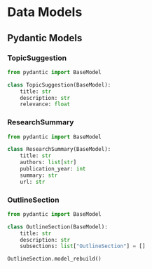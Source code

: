 # Data Models

## Pydantic Models

### TopicSuggestion
```python
from pydantic import BaseModel

class TopicSuggestion(BaseModel):
    title: str
    description: str
    relevance: float
```

### ResearchSummary
```python
from pydantic import BaseModel

class ResearchSummary(BaseModel):
    title: str
    authors: list[str]
    publication_year: int
    summary: str
    url: str
```

### OutlineSection
```python
from pydantic import BaseModel

class OutlineSection(BaseModel):
    title: str
    description: str
    subsections: list["OutlineSection"] = []

OutlineSection.model_rebuild()
```
